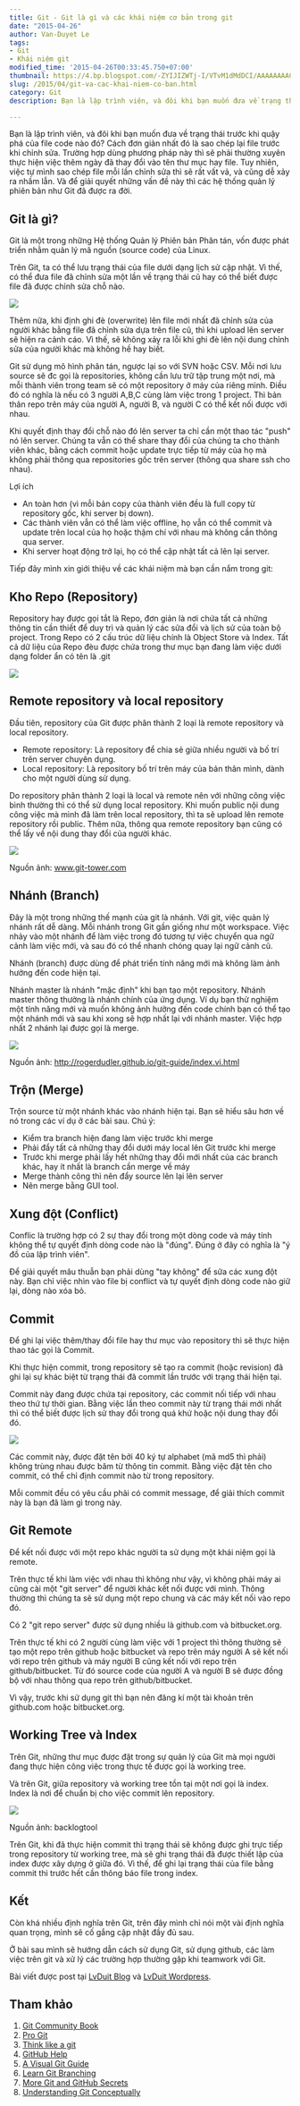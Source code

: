 ```yaml
---
title: Git - Git là gì và các khái niệm cơ bản trong git
date: "2015-04-26"
author: Van-Duyet Le
tags:
- Git
- Khái niệm git
modified_time: '2015-04-26T00:33:45.750+07:00'
thumbnail: https://4.bp.blogspot.com/-ZYIJIZWTj-I/VTvM1dMdDCI/AAAAAAAACWA/_V9XNOLwkAw/s1600/2color-lightbg%402x.png
slug: /2015/04/git-va-cac-khai-niem-co-ban.html
category: Git
description: Bạn là lập trình viên, và đôi khi bạn muốn đưa về trạng thái trước khi quậy phá của file code nào đó? Cách đơn giản nhất đó là sao chép lại file trước khi chỉnh sửa. Trường hợp dùng phương pháp này thì sẽ phải thường xuyên thực hiện việc thêm ngày đã thay đổi vào tên thư mục hay file. Tuy nhiên, việc tự mình sao chép file mỗi lần chỉnh sửa thì sẽ rất vất vả, và cũng dễ xảy ra nhầm lẫn.

---
```


Bạn là lập trình viên, và đôi khi bạn muốn đưa về trạng thái trước khi quậy phá của file code nào đó? Cách đơn giản nhất đó là sao chép lại file trước khi chỉnh sửa. Trường hợp dùng phương pháp này thì sẽ phải thường xuyên thực hiện việc thêm ngày đã thay đổi vào tên thư mục hay file. Tuy nhiên, việc tự mình sao chép file mỗi lần chỉnh sửa thì sẽ rất vất vả, và cũng dễ xảy ra nhầm lẫn.
Và để giải quyết những vấn đề này thì các hệ thống quản lý phiên bản như Git đã được ra đời.

## Git là gì? ##
Git là một trong những Hệ thống Quản lý Phiên bản Phân tán, vốn được phát triển nhằm quản lý mã nguồn (source code) của Linux.

Trên Git, ta có thể lưu trạng thái của file dưới dạng lịch sử cập nhật. Vì thế, có thể đưa file đã chỉnh sửa một lần về trạng thái cũ hay có thể biết được file đã được chỉnh sửa chỗ nào.

![](https://4.bp.blogspot.com/-ZYIJIZWTj-I/VTvM1dMdDCI/AAAAAAAACWA/_V9XNOLwkAw/s1600/2color-lightbg%402x.png)

Thêm nữa, khi định ghi đè (overwrite) lên file mới nhất đã chỉnh sửa của người khác bằng file đã chỉnh sửa dựa trên file cũ, thì khi upload lên server sẽ hiện ra cảnh cáo. Vì thế, sẽ không xảy ra lỗi khi ghi đè lên nội dung chỉnh sửa của người khác mà không hề hay biết.

Git sử dụng mô hình phân tán, ngược lại so với SVN hoặc CSV. Mỗi nơi lưu source sẽ đc gọi là repositories, không cần lưu trữ tập trung một nơi, mà mỗi thành viên trong team sẽ có một repository ở máy của riêng mình.
Điều đó có nghĩa là nếu có 3 người A,B,C cùng làm việc trong 1 project. Thì bản thân repo trên máy của người A, người B, và người C có thể kết nối được với nhau.

Khi quyết định thay đổi chỗ nào đó lên server ta chỉ cần một thao tác "push" nó lên server. Chúng ta vẫn có thể share thay đổi của chúng ta cho thành viên khác, bằng cách commit hoặc update trực tiếp từ máy của họ mà không phải thông qua repositories gốc trên server (thông qua share ssh cho nhau).

Lợi ích

- An toàn hơn (vì mỗi bản copy của thành viên đều là full copy từ repository gốc, khi server bị down).
- Các thành viên vẫn có thể làm việc offline, họ vẫn có thể commit và update trên local của họ hoặc thậm chí với nhau mà không cần thông qua server.
- Khi server hoạt động trở lại, họ có thể cập nhật tất cả lên lại server.

Tiếp đây mình xin giới thiệu về các khái niệm mà bạn cần nắm trong git:

## Kho Repo (Repository) ##
Repository hay được gọi tắt là Repo, đơn giản là nơi chứa tất cả những thông tin cần thiết để duy trì và quản lý các sửa đổi và lịch sử của toàn bộ project. Trong Repo có 2 cấu trúc dữ liệu chính là Object Store và Index. Tất cả dữ liệu của Repo đèu được chứa trong thư mục bạn đang làm việc dưới dạng folder ẩn có tên là .git

![](https://4.bp.blogspot.com/-fC2tMlgfHXo/VTvNssnSP1I/AAAAAAAACWI/C6nTDooFOiE/s1600/git-repo.png)

## Remote repository và local repository ##
Đầu tiên, repository của Git được phân thành 2 loại là remote repository và local repository.

- Remote repository: Là repository để chia sẻ giữa nhiều người và bố trí trên server chuyên dụng.
- Local repository: Là repository bố trí trên máy của bản thân mình, dành cho một người dùng sử dụng.

Do repository phân thành 2 loại là local và remote nên với những công việc bình thường thì có thể sử dụng local repository. Khi muốn public nội dung công việc mà mình đã làm trên local repository, thì ta sẽ upload lên remote repository rồi public. Thêm nữa, thông qua remote repository bạn cũng có thể lấy về nội dung thay đổi của người khác.

![](https://2.bp.blogspot.com/-aBPG-ztqfk0/VTvHH59jZkI/AAAAAAAACVc/eXqR_iG3oys/s1600/basic-remote-workflow.png)

Nguồn ảnh: www.git-tower.com

## Nhánh (Branch) ##
Đây là một trong những thế mạnh của git là nhánh. Với git, việc quản lý nhánh rất dễ dàng. Mỗi nhánh trong Git gần giống như một workspace. Việc nhảy vào một nhánh để làm việc trong đó tương tự việc chuyển qua ngữ cảnh làm việc mới, và sau đó có thể nhanh chóng quay lại ngữ cảnh cũ.

Nhánh (branch) được dùng để phát triển tính năng mới mà không làm ảnh hưởng đến code hiện tại.

Nhánh master là nhánh "mặc định" khi bạn tạo một repository.
Nhánh master thông thường là nhánh chính của ứng dụng. Ví dụ bạn thử nghiệm một tính năng mới và muốn không ảnh hưởng đến code chính bạn có thể tạo một nhánh mới và sau khi xong sẽ hợp nhất lại với nhánh master. Việc hợp nhất 2 nhánh lại được gọi là merge.

![](https://4.bp.blogspot.com/-lwRXq80wt0U/VTvGLbXUrgI/AAAAAAAACVU/ekAhTHuKmBM/s1600/branches.png)

Nguồn ảnh: http://rogerdudler.github.io/git-guide/index.vi.html

## Trộn (Merge) ##
Trộn source từ một nhánh khác vào nhánh hiện tại. Bạn sẽ hiểu sâu hơn về nó trong các ví dụ ở các bài sau.
Chú ý:

- Kiểm tra branch hiện đang làm việc trước khi merge
- Phải đẩy tất cả những thay đổi dưới máy local lên Git trước khi merge
- Trước khi merge phải lấy hết những thay đổi mới nhất của các branch khác, hay ít nhất là branch cần merge về máy
- Merge thành công thì nên đẩy source lên lại lên server
- Nên merge bằng GUI tool.

## Xung đột (Conflict) ##

Conflic là trường hợp có 2 sự thay đổi trong một dòng code và máy tính không thể tự quyết định dòng code nào là "đúng". Đúng ở đây có nghĩa là "ý đồ của lập trình viên".

Để giải quyết mâu thuẫn bạn phải dùng "tay không" để sữa các xung đột này. Bạn chỉ việc nhìn vào file bị conflict và tự quyết định dòng code nào giữ lại, dòng nào xóa bỏ.

## Commit  ##

Để ghi lại việc thêm/thay đổi file hay thư mục vào repository thì sẽ thực hiện thao tác gọi là Commit.

Khi thực hiện commit, trong repository sẽ tạo ra commit (hoặc revision) đã ghi lại sự khác biệt từ trạng thái đã commit lần trước với trạng thái hiện tại.

Commit này đang được chứa tại repository, các commit nối tiếp với nhau theo thứ tự thời gian. Bằng việc lần theo commit này từ trạng thái mới nhất thì có thể biết được lịch sử thay đổi trong quá khứ hoặc nội dung thay đổi đó.

![](https://2.bp.blogspot.com/-ck1jR2dDy6s/VTvIjBktgaI/AAAAAAAACVo/D-_6lpJqojQ/s1600/capture_intro1_3_1.png)

Các commit này, được đặt tên bởi 40 ký tự alphabet (mã md5 thì phải) không trùng nhau được băm từ thông tin commit. Bằng việc đặt tên cho commit, có thể chỉ định commit nào từ trong repository.

Mỗi commit đều có yêu cầu phải có commit message, để giải thích commit này là bạn đã làm gì trong này. 

## Git Remote 

Để kết nối được với một repo khác người ta sử dụng một khái niệm gọi là remote.

Trên thực tế khi làm việc với nhau thì không như vậy, vì không phải máy ai cũng cài một "git server" để người khác kết nối được với mình. Thông thường thì chúng ta sẽ sử dụng một repo chung và các máy kết nối vào repo đó.

Có 2 "git repo server" được sử dụng nhiều là github.com và bitbucket.org. 

Trên thực tế khi có 2 người cùng làm việc với 1 project thì thông thường sẽ tạo một repo trên github hoặc bitbucket và repo trên máy người A sẽ kết nối với repo trên github và máy người B cũng kết nối với repo trên github/bitbucket. Từ đó source code của người A và người B sẽ được đồng bộ với nhau thông qua repo trên github/bitbucket.

Vì vậy, trước khi sử dụng git thì bạn nên đăng kí một tài khoản trên github.com hoặc bitbucket.org.

## Working Tree và Index 

Trên Git, những thư mục được đặt trong sự quản lý của Git mà mọi người đang thực hiện công việc trong thực tế được gọi là working tree.

Và trên Git, giữa repository và working tree tồn tại một nơi gọi là index. Index là nơi để chuẩn bị cho việc commit lên repository.

![](https://2.bp.blogspot.com/-v1OCS7kHYBU/VTvKIXupM-I/AAAAAAAACV0/Mr-2OnCtKT4/s1600/capture_intro1_4_1.png)

Nguồn ảnh: backlogtool

Trên Git, khi đã thực hiện commit thì trạng thái sẽ không được ghi trực tiếp trong repository từ working tree, mà sẽ ghi trạng thái đã được thiết lập của index được xây dựng ở giữa đó. Vì thế, để ghi lại trạng thái của file bằng commit thì trước hết cần thông báo file trong index.

## Kết ##

Còn khá nhiều định nghĩa trên Git, trên đây mình chỉ nói một vài định nghĩa quan trọng, mình sẽ cố gắng cập nhật đầy đủ sau. 

Ở bài sau mình sẽ hướng dẫn cách sử dụng Git, sử dụng github, các làm việc trên git và xử lý các trường hợp thường gặp khi teamwork với Git. 

Bài viết được post tại [LvDuit Blog](https://blog.duyet.net/) và [LvDuit Wordpress](http://lvduit.wordpress.com/).

## Tham khảo  ##

1. [Git Community Book](http://book.git-scm.com/)
2. [Pro Git](http://progit.org/book/)
3. [Think like a git](http://think-like-a-git.net/)
4. [GitHub Help](http://help.github.com/)
5. [A Visual Git Guide](http://marklodato.github.com/visual-git-guide/index-en.html)
6. [Learn Git Branching](http://pcottle.github.io/learnGitBranching/)
7. [More Git and GitHub Secrets](http://zachholman.com/talk/more-git-and-github-secrets/)
8. [Understanding Git Conceptually](http://www.sbf5.com/~cduan/technical/git/)

